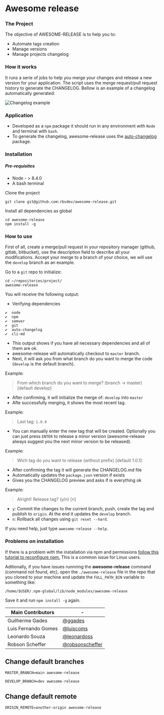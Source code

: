 # Awesome release

### The Project

The objective of AWESOME-RELEASE is to help you to:
- Automate tags creation
- Manage versions
- Manage projects changelog

### How it works
It runs a serie of jobs to help you merge your changes and release a new version for your application. The script uses the merge request/pull request history to generate the CHANGELOG. Bellow is an example of a changelog automatically generated:

![Changelog example](https://i.imgur.com/G92Kg1P.png "Changelog example")

### Application
 - Developed as a `npm` package it should run in any environment with `Node` and terminal with `bash`.
 - To generate the changelog, awesome-release uses the [auto-changelog][df-auto-changelog] package.

### Installation
##### Pre-requisites
* Node - > 8.4.0
* A bash terminal

Clone the project
```
git clone git@github.com:rbsdev/awesome-release.git
```

Install all dependencies as global
```
cd awesome-release
npm install -g
```

### How to use

First of all, create a merge/pull request in your repository manager (github, gitlab, bitbucket), use the description field to describe all your modifications. Accept your merge to a branch of your choice, we will use the `develop` branch as an example.

Go to a `git` repo to initialize:
```
cd ~/repositories/project/
awesome-release
```
You will receive the following output:
* Verifying dependencies
```
✔  node
✔  npm
✔  semver
✔  git
✔  auto-changelog
✔  cli-md
```
* This output shows if you have all necessary dependencies and all of them are ok.
* awesome-release will automatically checkout to `master` branch.
* Next, it will ask you from what branch do you want to merge the code (`develop` is the default branch).

Example:
> From which branch do you want to merge? (branch → master) [default develop]
* After confirming, it will initialize the merge of: `develop` into `master`
* Afte successfully merging, it shows the most recent tag.

Example:
> Last tag:  `1.0.0`
* You can manually enter the new tag that will be created. Optionally you can just press `ENTER` to release a minor version (awesome-release always suggest you the next minor version to be released).

Example:
> Wich tag do you want to release (without prefix) [default 1.0.1]:
* After confirming the tag it will generate the CHANGELOG.md file
* Automatically updates the `package.json` version if exists
* Gives you the CHANGELOG preview and asks if is everything ok

Example:
> Alright! Release tag? (y/n) [n]
* `y`: Commit the changes to the current branch, push, create the tag and publish to `origin`. At the end it updates the `develop` branch.
* `n`: Rollback all changes using `git reset --hard`.

If you need help, just type  `awesome-release --help`.

### Problems on installation

If there is a problem with the installation via npm and permissions <a href="https://docs.npmjs.com/resolving-eacces-permissions-errors-when-installing-packages-globally" >follow this tutorial to reconfigure npm.</a> This is a common issue for Linux users.

Aditionally, if you have issues runnning the **awesome-release** command (command not found, etc), open the `./awesome-release` file in the repo that you cloned to your machine and update the `FULL_PATH_BIN` variable to something like:

`/home/$USER/.npm-global/lib/node_modules/awesome-release`

Save it and run `npm install -g` again.


| Main Contributors | - |
| ------ | ------ |
| Guilherme Gades | [@ggades](https://github.com/ggades) |
| Luis Fernando Gomes | [@luiscoms](https://github.com/luiscoms)  |
| Leonardo Souza | [@leonardoss](https://github.com/leonardoss) |
| Robson Scheffer | [@robsonscheffer](https://github.com/robsonscheffer) |


[//]: #
   [df-auto-changelog]: <https://github.com/CookPete/auto-changelog>

## Change default branches

    MASTER_BRANCH=main awesome-release

    DEVELOP_BRANCH=dev awesome-release

## Change default remote

    ORIGIN_REMOTE=another-origin awesome-release
